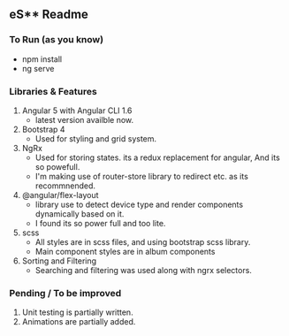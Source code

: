 ## eS** Readme

### To Run (as you know)
 - npm install
 - ng serve

### Libraries & Features
1. Angular 5 with Angular CLI 1.6
   - latest version availble now.
2. Bootstrap 4
   - Used for styling and grid system.
3. NgRx
   - Used for storing states. its a redux replacement for angular, And its so powefull.
   - I'm making use of router-store library to redirect etc. as its recommnended.
4. @angular/flex-layout
   - library use to detect device type and render components dynamically based on it.
   - I found its so power full and too lite.
5. scss
    - All styles are in scss files, and using bootstrap scss library.
    - Main component styles are in album components
6. Sorting and Filtering
    - Searching and filtering was used along with ngrx selectors.


### Pending / To be improved
1. Unit testing is partially written.
2. Animations are partially added.

